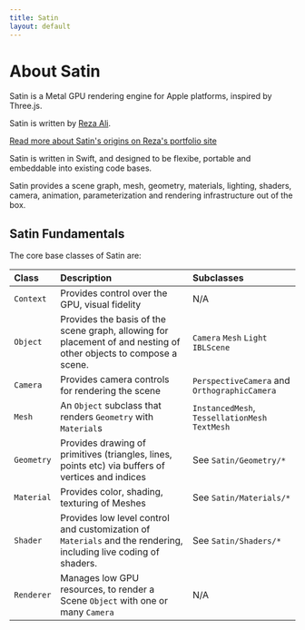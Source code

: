 ```yaml
---
title: Satin
layout: default
---
```


# About Satin

Satin is a Metal GPU rendering engine for Apple platforms, inspired by Three.js.

Satin is written by [Reza Ali](http://github.com/rezaali). 

[Read more about Satin's origins on Reza's portfolio site](https://www.syedrezaali.com/#/satin/) 

Satin is written in Swift, and designed to be flexibe, portable and embeddable into existing code bases. 

Satin provides a scene graph, mesh, geometry, materials, lighting, shaders, camera, animation, parameterization and rendering infrastructure out of the box.

## Satin Fundamentals

The core base classes of Satin are:

| Class        | Description         | Subclasses |
|:-------------|:------------------|:------|
| `Context`   | Provides control over the GPU, visual fidelity    | N/A  |
| `Object`    | Provides the basis of the scene graph, allowing for placement of and nesting of other objects to compose a scene. | `Camera` `Mesh` `Light` `IBLScene` |
| `Camera`    | Provides camera controls for rendering the scene | `PerspectiveCamera` and `OrthographicCamera`  |
| `Mesh`      | An `Object` subclass that renders `Geometry` with `Material`s  | `InstancedMesh`, `TessellationMesh` `TextMesh`  |
| `Geometry`   | Provides drawing of primitives (triangles, lines, points etc) via buffers of vertices and indices | See `Satin/Geometry/*`  |
| `Material`   | Provides color, shading, texturing of Meshes | See `Satin/Materials/*`  |
| `Shader`   | Provides low level control and customization of `Materials` and the rendering, including live coding of shaders. | See `Satin/Shaders/*`  |
| `Renderer`   | Manages low GPU resources, to render a Scene `Object` with one or many `Camera` | N/A  |






